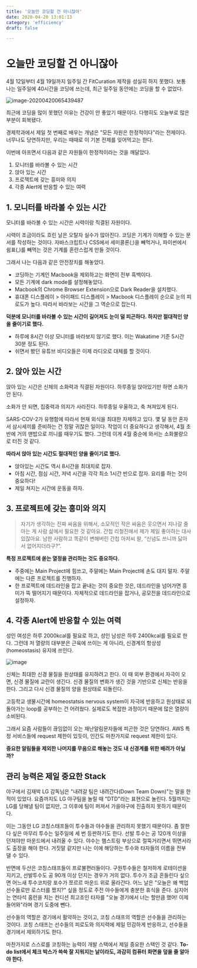 ```yaml
---
title: '오늘만 코딩할 건 아니잖아'
date: 2020-04-20 13:01:13
category: 'efficiency'
draft: false

---
```


# 오늘만 코딩할 건 아니잖아

4월 12일부터 4월 19일까지 일주일 간 FitCuration 제작을 성실히 하지 못했다. 보통 나는 일주일에 40시간을 코딩에 쓰는데, 최근 일주일 동안에는 코딩을 할 수 없었다.

![image-20200420065439487](https://bucket-for-blog.s3.ap-northeast-2.amazonaws.com/markdown_files/img/image-20200420065439487.png) 

최근에 코딩을 많이 못했던 이유는 건강이 안 좋았기 때문이다. 다행히도 오늘부로 많은 부분이 회복됐다.

경제학과에서 제일 첫 번째로 배우는 개념은 "모든 자원은 한정적이다"라는 전제이다. 너무나도 당연하지만, 우리는 때때로 이 기본 전제를 잊어먹고는 한다. 

이번에 아프면서 다음과 같은 자원들이 한정적이라는 것을 깨달았다.

1. 모니터를 바라볼 수 있는 시간
2. 앉아 있는 시간
3. 프로젝트에 갖는 흥미와 의지
4. 각종 Alert에 반응할 수 있는 여력

## 1. 모니터를 바라볼 수 있는 시간

모니터를 바라볼 수 있는 시간은 시력이랑 직결된 자원이다. 

시력이 조금이라도 흐린 날은 오탈자 실수가 많아진다. 코딩은 기계가 이해할 수 있는 문서를 작성하는 것이다. 자바스크립트나 CSS에서 세미콜론(;)을 빼먹거나, 파이썬에서 쉼표(,)를 빼먹는 것은 기계를 혼란스럽게 만들 것이다. 

그래서 나는 다음과 같은 안전장치를 해놓았다.

* 코딩하는 기계인 Macbook을 제외하고는 화면이 전부 흑백이다.
* 모든 기계에 dark mode를 설정해놓았다.
* Macbook의 Chrome Browser Extension으로 Dark Reader을 설치했다.
* 휴대폰 디스플레이 > 아이패드 디스플레이 > Macbook 디스플레이 순으로 눈의 피로도가 높다. 따라서 바라보는 시간을 그 역순으로 잡는다.

**덕분에 모니터를 바라볼 수 있는 시간이 길어져도 눈이 덜 피곤하다. 하지만 절대적인 양을 줄이기로 했다.** 

* 하루에 8시간 이상 모니터를 바라보지 않기로 했다. 이는 Wakatime 기준 5시간 30분 정도 된다.
* 쉬면서 봤던 유튜브 비디오들은 이제 라디오로 대체를 할 것이다. 



## 2. 앉아 있는 시간

앉아 있는 시간은 신체의 소화력과 직결된 자원이다. 하루종일 앉아있기만 하면 소화가 안 된다.

소화가 안 되면, 집중력과 의지가 사라진다. 하루종일 우울하고, 축 쳐져있게 된다. 

SARS-COV-2가 유행함에 따라서 현재 외식을 최대한 자제하고 있다. 몇 달 동안 혼자서 삼시세끼를 준비하는 건 정말 귀찮은 일이다. 작업이 더 중요하다고 생각해서, 4월 초반에 거의 맨밥으로 끼니를 때우기도 했다. 그런데 이게 4월 중순에 와서는 소화불량으로 터진 것 같다.

**따라서 앉아 있는 시간도 절대적인 양을 줄이기로 했다.**

* 앉아있는 시간도 역시 8시간을 최대치로 잡자.
* 아침 시간, 점심 시간, 저녁 시간을 각각 최소 1시간 반으로 잡자. 요리를 하는 것이 중요하다!
* 제일 쳐지는 시간에 운동을 하자.

## 3. 프로젝트에 갖는 흥미와 의지

> 자기가 생각하는 진짜 싸움을 위해서, 소모적인 작은 싸움은 웃으면서 지나갈 줄 아는 게 사람 삶에서 필요한 것 같아요. 간첩 리철진에서 제가 제일 좋아하는 대사 있잖아요. 남한 사람하고 똑같이 변해버린 간첩 아저씨 왈, “신념도 쓰니까 닳아서 없어지더라구?”.

**특정 프로젝트에 쏟는 열정을 관리하는 것도 중요하다.**

* 주중에는 Main Project에 힘쓰고, 주말에는 Main Project에 손도 대지 말자. 주말에는 다른 프로젝트를 진행하자.
* 한 프로젝트에 데드라인을 잡고 끝내는 것이 중요한 것은, 데드라인을 넘어가면 흥미가 뚝 떨어지기 때문이다. 자체적으로 데드라인을 잡거나, 공모전을 데드라인으로 설정하자. 



## 4. 각종 Alert에 반응할 수 있는 여력

성인 여성은 하루 2000kcal를 필요로 하고, 성인 남성은 하루 2400kcal를 필요로 한다. 그런데 저 열량의 대부분은 근육에 쓰이는 게 아니라, 신경계의 항상성(homeostasis) 유지에 쓰인다.

![image](https://static.wixstatic.com/media/023bab_406b468f47c1454b84d105e7c9c49de4~mv2.png/v1/fill/w_580,h_316,al_c,q_85,usm_0.66_1.00_0.01/023bab_406b468f47c1454b84d105e7c9c49de4~mv2.webp)

신체는 최대한 신경 물질을 원상태를 유지하려고 한다. 이 때 외부 환경에서 자극이 오면, 신경 물질에 교란이 생긴다. 신경 물질의 변화가 생긴 것을 기반으로 신체는 반응을 한다. 그리고 다시 신경 물질의 양을 원상태로 되돌린다. 

고등학교 생물시간에 homeostatsis nervous system이 자극에 반응하고 원상태로 되돌아가는 loop를 공부하는 건 어려웠다. 실제로도 복잡한 과정이기 때문에 많은 열량이 소비된다.

그래서 요즘 사람들이 끊임없이 오는 재난알림문자들에 피곤한 것은 당연하다. AWS 특정 서비스들에 request 제한이 있듯이, 인간도 마찬가지로 request 제한이 있다.

**중요한 알림들을 제외한 나머지를 무음으로 해놓는 것도 내 신경계를 위한 배려가 아닐까?**



## 관리 능력은 제일 중요한 Stack

야구에서 김재박 LG 감독님은 "내려갈 팀은 내려간다(Down Team Down)"는 말을 한 적이 있었다. 요즘까지도 LG 야구팀을 놀릴 때 "DTD"라는 표현으로 놀린다. 5월까지는 LG를 당해낼 팀이 없지만, 그 이후에 팀이 퍼져서 가을야구에 진출하지 못하기 때문이다.

이는 그동안 LG 코칭스태프들이 투수들과 야수들을 관리하지 못했기 때문이다. 좀 잘한다 싶은 마무리 투수는 일주일에 세 번 등판하기도 한다. 선발 투수는 공 120개 이상을 던져야만 마운드에서 내려올 수 있다. 야수는 햄스트링 부상으로 절뚝거리면서 뛰면서라도 출장을 해야 한다. 거짓말 같지만 나는 이에 해당하는 투수와 타자들의 이름을 전부 댈 수 있다.

반면에 두산은 코칭스태프들이 프로불편러들이다. 구원투수들은 철저하게 로테이션을 지키고, 선발투수도 공 90개 이상 던지는 경우가 거의 없다. 투수가 조금 흔들린다 싶으면 어느새 투수코치랑 포수가 쪼르르 마운드 위로 올라간다. 어느 날은 "오늘은 왜 백업 선수들로만 로스터를 짰지?" 싶을 정도로 주전 야수들에게 충분한 휴식을 준다. 심지어는 연타석 홈런을 치는 컨디션 최고조인 타자를 "오늘 경기에서 너는 할만큼 했어! 이제 들어와"라며 경기 도중에 뺀다.

선수들의 역할은 경기에서 활약하는 것이고, 코칭 스태프의 역할은 선수들을 관리하는 것이다. 코칭 스태프는 선수들의 피로도와 의지력에 제일 민감하게 반응하고, 선수들을 경기에서 제외하기도 한다.

마찬가지로 스스로를 코칭하는 능력이 개발 스택에서 제일 중요한 스택인 것 같다. **To-do list에서 체크 박스가 쓱쓱 잘 지워지는 날이라도, 과감히 컴퓨터 화면을 덮을 줄 알아야 한다.** 
